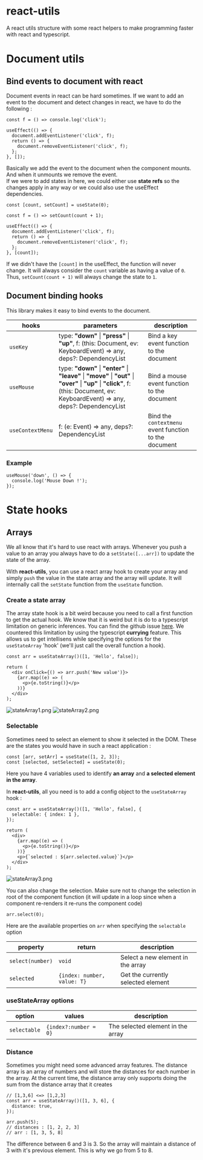 # react-utils

A react utils structure with some react helpers to make programming faster with react and typescript.

# Document utils

## Bind events to document with react

Document events in react can be hard sometimes. If we want to add an event to the document and detect changes in react, we have to do the following :

```tsx
const f = () => console.log('click');

useEffect(() => {
  document.addEventListener('click', f);
  return () => {
    document.removeEventListener('click', f);
  };
}, []);
```

Basically we add the event to the document when the component mounts. And when it unmounts we remove the event.<br>
If we were to add states in here, we could either use **state refs** so the changes apply in any way or we could also use the useEffect dependencies.

```tsx
const [count, setCount] = useState(0);

const f = () => setCount(count + 1);

useEffect(() => {
  document.addEventListener('click', f);
  return () => {
    document.removeEventListener('click', f);
  };
}, [count]);
```

If we didn't have the `[count]` in the useEffect, the function will never change. It will always consider the `count` variable as having a value of `0`. Thus, `setCount(count + 1)` will always change the state to `1`.

## Document binding hooks

This library makes it easy to bind events to the document.

| hooks            | parameters                                                                                                                                                                               | description                                           |
| ---------------- | ---------------------------------------------------------------------------------------------------------------------------------------------------------------------------------------- | ----------------------------------------------------- |
| `useKey`         | type: **"down"** \| **"press"** \| **"up"**, f: (this: Document, ev: KeyboardEvent) => any, deps?: DependencyList                                                                        | Bind a key event function to the document             |
| `useMouse`       | type: **"down"** \| **"enter"** \| **"leave"** \| **"move"** \| **"out"** \| **"over"** \| **"up"** \| **"click"**, f: (this: Document, ev: KeyboardEvent) => any, deps?: DependencyList | Bind a mouse event function to the document           |
| `useContextMenu` | f: (e: Event) => any, deps?: DependencyList                                                                                                                                              | Bind the `contextmenu` event function to the document |

### Example

```tsx
useMouse('down', () => {
  console.log('Mouse Down !');
});
```

# State hooks

## Arrays

We all know that it's hard to use react with arrays. Whenever you push a value to an array you always have to do a `setState([...arr])` to update the state of the array.

With **react-utils**, you can use a react array hook to create your array and simply `push` the value in the state array and the array will update. It will internally call the `setState` function from the `useState` function.

### Create a state array

The array state hook is a bit weird because you need to call a first function to get the actual hook.
We know that it is weird but it is do to a typescript limitation on generic inferences. You can find the github issue [here](https://github.com/microsoft/TypeScript/issues/10571). We countered this limitation by using the typescript **currying** feature. This allows us to get intellisens while specifying the options for the `useStateArray` 'hook' (we'll just call the overall function a hook).

```tsx
const arr = useStateArray()([1, 'Hello', false]);

return (
  <div onClick={() => arr.push('New value')}>
    {arr.map((e) => (
      <p>{e.toString()}</p>
    ))}
  </div>
);
```

![stateArray1.png](https://raw.githubusercontent.com/Generalizers/react-utils/master/readme/stateArray1.png)
![stateArray2.png](https://raw.githubusercontent.com/Generalizers/react-utils/master/readme/stateArray2.png)

### Selectable

Sometimes need to select an element to show it selected in the DOM.
These are the states you would have in such a react application :

```tsx
const [arr, setArr] = useState([1, 2, 3]);
const [selected, setSelected] = useState(0);
```

Here you have 4 variables used to identify **an array** and **a selected element in the array**.

In **react-utils**, all you need is to add a config object to the `useStateArray` hook :

```tsx
const arr = useStateArray()([1, 'Hello', false], {
  selectable: { index: 1 },
});

return (
  <div>
    {arr.map((e) => (
      <p>{e.toString()}</p>
    ))}
    <p>{`selected : ${arr.selected.value}`}</p>
  </div>
);
```

![stateArray3.png](https://raw.githubusercontent.com/Generalizers/react-utils/master/readme/stateArray3.png)

You can also change the selection. Make sure not to change the selection in root of the component function (it will update in a loop since when a component re-renders it re-runs the component code)

```tsx
arr.select(0);
```

Here are the available properties on `arr` when specifying the `selectable` option

| property         | return                      | description                        |
| ---------------- | --------------------------- | ---------------------------------- |
| `select(number)` | `void`                      | Select a new element in the array  |
| `selected`       | `{index: number, value: T}` | Get the currently selected element |

### useStateArray options

| option       | values                | description                       |
| ------------ | --------------------- | --------------------------------- |
| `selectable` | `{index?:number = 0}` | The selected element in the array |

### Distance

Sometimes you might need some advanced array features. The distance array is an array of numbers and will store the distances for each number in the array. At the current time, the distance array only supports doing the sum from the distance array that it creates

```tsx
// [1,3,6] <=> [1,2,3]
const arr = useStateArray()([1, 3, 6], {
  distance: true,
});
```

```tsx
arr.push(5);
// distances : [1, 2, 2, 3]
// arr : [1, 3, 5, 8]
```

The difference between 6 and 3 is 3. So the array will maintain a distance of 3 with it's previous element. This is why we go from 5 to 8.
